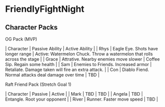 # FriendlyFightNight

## Character Packs

OG Pack (MVP)

| Character | Passive Ability | Active Ability |
| Rhys | Eagle Eye. Shots have longer range | Active: Watermelon Chuck. Throw a watermelon that rolls across the stage |
| Grace | Attrative. Nearby enemies move slower | Coffee Sip. Regain some health |
| Sam | Enemies to Friends. Increased armor | Retaliate. Damage taken will fire an extra attack. |
| Con | Diablo Fiend. Normal attacks deal damage over time | TBD |
 
Raft Friend Pack (Stretch Goal 1)

| Character | Passive | Active |
| Mark | TBD | TBD |
| Angela | TBD | Entangle. Root your opponent |
| River | Runner. Faster move speed | TBD |
